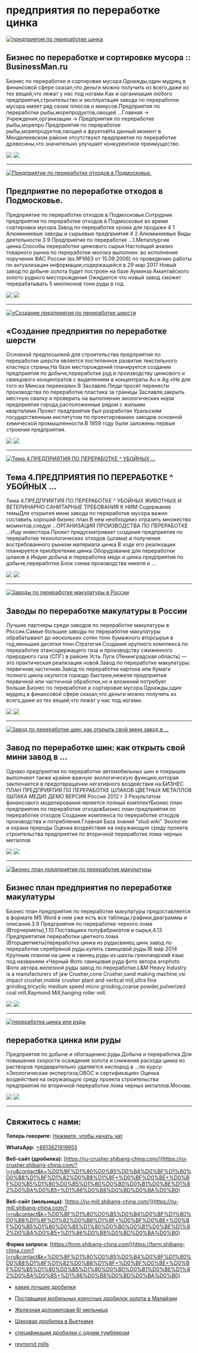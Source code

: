 # предприятия по переработке цинка

<a href="https://swt.shibang-china.com/?l=ru&img&k=%D0%BF%D1%80%D0%B5%D0%B4%D0%BF%D1%80%D0%B8%D1%8F%D1%82%D0%B8%D1%8F+%D0%BF%D0%BE+%D0%BF%D0%B5%D1%80%D0%B5%D1%80%D0%B0%D0%B1%D0%BE%D1%82%D0%BA%D0%B5+%D1%86%D0%B8%D0%BD%D0%BA%D0%B0" target="_blank">![предприятия по переработке цинка](http://static.shibang-china.com/all-800x300/1008.jpg)</a>

## Бизнес по переработке и сортировке мусора :: BusinessMan.ru
Бизнес по переработке и сортировке мусора.Однажды,один мудрец в финансовой сфере сказал,что деньги можно получить из всего,даже из тех вещей,что лежат у нас под ногами.Как и организация любого предприятия,строительство и эксплуатация завода по переработке мусора имеет ряд своих плюсов и минусов.Предприятия по переработке рыбы,морепродуктов,овощей …Главная → Учреждения,организации → Предприятия по переработке рыбы,морепро Предприятия по переработке рыбы,морепродуктов,овощей и фруктовНа данный момент в Менделеевском районе отсутствуют предприятия по переработке древесины,что значительно улучшает конкурентное преимущество.


<a href="https://whatsapp.shibangsoft.com/WhatsApp.php" target="_blank" title="WhatsApp">![](http://static.shibang-china.com/icon/whatsapp.png)</a> <a href="https://swt.shibang-china.com/?l=ru&icon&k=%D0%BF%D1%80%D0%B5%D0%B4%D0%BF%D1%80%D0%B8%D1%8F%D1%82%D0%B8%D1%8F+%D0%BF%D0%BE+%D0%BF%D0%B5%D1%80%D0%B5%D1%80%D0%B0%D0%B1%D0%BE%D1%82%D0%BA%D0%B5+%D1%86%D0%B8%D0%BD%D0%BA%D0%B0" target="_blank">![](http://static.shibang-china.com/icon/chat-ru.png)</a>

---

<a href="https://swt.shibang-china.com/?l=ru&img&k=%D0%BF%D1%80%D0%B5%D0%B4%D0%BF%D1%80%D0%B8%D1%8F%D1%82%D0%B8%D1%8F+%D0%BF%D0%BE+%D0%BF%D0%B5%D1%80%D0%B5%D1%80%D0%B0%D0%B1%D0%BE%D1%82%D0%BA%D0%B5+%D1%86%D0%B8%D0%BD%D0%BA%D0%B0" target="_blank">![Предприятие по переработке отходов в Подмосковье.](http://static.shibang-china.com/all-800x300/1035.jpg)</a>

## Предприятие по переработке отходов в Подмосковье.
Предприятие по переработке отходов в Подмосковье.Сотрудник предприятия по переработке отходов в Подмосковье во время сортировки мусора.Завод по переработке хрома для продажи 4 1 Алюминиевые заводы и сырьевые предприятия 4 2 Алюминиевые Виды деятельности 3 9 Предприятия по переработке …1.Металлургия цинка.Способы переработки цинкового сырья.Настоящий анализ товарного рынка по переработке молока выполнен: во исполнение поручения ФАС России (вх.№1663 от 15.09.2006) по проведению работы по актуализации информации,содержащейся в.29 мар 2017 Новый завод по добыче золота будет построен на базе Ауминза Амантайского золото рудного месторождения Ожидается что новый завод сможет перерабатывать 5 миллионов тонн руды в год.


<a href="https://whatsapp.shibangsoft.com/WhatsApp.php" target="_blank" title="WhatsApp">![](http://static.shibang-china.com/icon/whatsapp.png)</a> <a href="https://swt.shibang-china.com/?l=ru&icon&k=%D0%BF%D1%80%D0%B5%D0%B4%D0%BF%D1%80%D0%B8%D1%8F%D1%82%D0%B8%D1%8F+%D0%BF%D0%BE+%D0%BF%D0%B5%D1%80%D0%B5%D1%80%D0%B0%D0%B1%D0%BE%D1%82%D0%BA%D0%B5+%D1%86%D0%B8%D0%BD%D0%BA%D0%B0" target="_blank">![](http://static.shibang-china.com/icon/chat-ru.png)</a>

---

<a href="https://swt.shibang-china.com/?l=ru&img&k=%D0%BF%D1%80%D0%B5%D0%B4%D0%BF%D1%80%D0%B8%D1%8F%D1%82%D0%B8%D1%8F+%D0%BF%D0%BE+%D0%BF%D0%B5%D1%80%D0%B5%D1%80%D0%B0%D0%B1%D0%BE%D1%82%D0%BA%D0%B5+%D1%86%D0%B8%D0%BD%D0%BA%D0%B0" target="_blank">![&#171;Создание предприятия по переработке шерсти](http://static.shibang-china.com/all-800x300/1033.jpg)</a>

## &#171;Создание предприятия по переработке шерсти
Основной предпосылкой для строительства предприятия по переработке шерсти является постепенное развитие текстильного кластера страны,На базе месторождений планируется создание предприятия по добыче,переработке руд и производству цинкового и свинцового концентратов с выделением в концентраты Au и Ag.&#171;Не для того из Минска переехали&#187;.В Заславле.Люди просят перенести производства по переработке пластика за границы Заславля,закрыть местную свалку и проверить на выполнение экологических норм предприятия города,расположенные рядом с жилыми кварталами.Проект предприятия был разработан Уральским государственным институтом по проектированию заводов основной химической промышленности.В 1959 году были заложены первые строения предприятия.


<a href="https://whatsapp.shibangsoft.com/WhatsApp.php" target="_blank" title="WhatsApp">![](http://static.shibang-china.com/icon/whatsapp.png)</a> <a href="https://swt.shibang-china.com/?l=ru&icon&k=%D0%BF%D1%80%D0%B5%D0%B4%D0%BF%D1%80%D0%B8%D1%8F%D1%82%D0%B8%D1%8F+%D0%BF%D0%BE+%D0%BF%D0%B5%D1%80%D0%B5%D1%80%D0%B0%D0%B1%D0%BE%D1%82%D0%BA%D0%B5+%D1%86%D0%B8%D0%BD%D0%BA%D0%B0" target="_blank">![](http://static.shibang-china.com/icon/chat-ru.png)</a>

---

<a href="https://swt.shibang-china.com/?l=ru&img&k=%D0%BF%D1%80%D0%B5%D0%B4%D0%BF%D1%80%D0%B8%D1%8F%D1%82%D0%B8%D1%8F+%D0%BF%D0%BE+%D0%BF%D0%B5%D1%80%D0%B5%D1%80%D0%B0%D0%B1%D0%BE%D1%82%D0%BA%D0%B5+%D1%86%D0%B8%D0%BD%D0%BA%D0%B0" target="_blank">![Тема 4.ПРЕДПРИЯТИЯ ПО ПЕРЕРАБОТКЕ ^ УБОЙНЫХ …](http://static.shibang-china.com/all-800x300/626.jpg)</a>

## Тема 4.ПРЕДПРИЯТИЯ ПО ПЕРЕРАБОТКЕ ^ УБОЙНЫХ …
Тема 4.ПРЕДПРИЯТИЯ ПО ПЕРЕРАБОТКЕ ^ УБОЙНЫХ ЖИВОТНЫХ И ВЕТЕРИНАРНО САНИТАРНЫЕ ТРЕБОВАНИЯ К НИМ Содержание темыДля открытия мини завода по переработке мусора важно составить хороший бизнес план.В нем необходимо отразить множество моментов,следуя …ОРГАНИЗАЦИЯ ПРОИЗВОДСТВА ПО ПЕРЕРАБОТКЕ …Ищу инвестора.Проект предусматривает создание предприятия по переработке технологических отходов (шлама) и получения востребованного рынком материала цинка.В ходе его реализации планируется приобретение.цинка Оборудование для переработки шлаков в Индии добыча и переработка меди и цинка.предприятия по добыче,переработке.Блок схема производства никеля и …


<a href="https://whatsapp.shibangsoft.com/WhatsApp.php" target="_blank" title="WhatsApp">![](http://static.shibang-china.com/icon/whatsapp.png)</a> <a href="https://swt.shibang-china.com/?l=ru&icon&k=%D0%BF%D1%80%D0%B5%D0%B4%D0%BF%D1%80%D0%B8%D1%8F%D1%82%D0%B8%D1%8F+%D0%BF%D0%BE+%D0%BF%D0%B5%D1%80%D0%B5%D1%80%D0%B0%D0%B1%D0%BE%D1%82%D0%BA%D0%B5+%D1%86%D0%B8%D0%BD%D0%BA%D0%B0" target="_blank">![](http://static.shibang-china.com/icon/chat-ru.png)</a>

---

<a href="https://swt.shibang-china.com/?l=ru&img&k=%D0%BF%D1%80%D0%B5%D0%B4%D0%BF%D1%80%D0%B8%D1%8F%D1%82%D0%B8%D1%8F+%D0%BF%D0%BE+%D0%BF%D0%B5%D1%80%D0%B5%D1%80%D0%B0%D0%B1%D0%BE%D1%82%D0%BA%D0%B5+%D1%86%D0%B8%D0%BD%D0%BA%D0%B0" target="_blank">![Заводы по переработке макулатуры в России](http://static.shibang-china.com/all-800x300/286.jpg)</a>

## Заводы по переработке макулатуры в России
Лучшие партнеры среди заводов по переработке макулатуры в России.Самые большие заводы по переработке макулатуры обрабатывают до нескольких сотен тонн бумажного вторсырья в год,меньшие десятки тонн.Стратегия.Создание крупного комплекса по переработке этансодержащего газа и производству сжиженного природного газа (СПГ) в районе Усть Луги (Ленинградская область) — это практическая реализация новой.Завод по переработке макулатуры: первичная,частичная.Завод по переработке картона или бумаги полного цикла окупится гораздо быстрее,нежели предприятия первичной или частичной обработки,но и вложений потребует больше.Бизнес по переработке и сортировке мусора.Однажды,один мудрец в финансовой сфере сказал,что деньги можно получить из всего,даже из тех вещей,что лежат у нас под ногами.


<a href="https://whatsapp.shibangsoft.com/WhatsApp.php" target="_blank" title="WhatsApp">![](http://static.shibang-china.com/icon/whatsapp.png)</a> <a href="https://swt.shibang-china.com/?l=ru&icon&k=%D0%BF%D1%80%D0%B5%D0%B4%D0%BF%D1%80%D0%B8%D1%8F%D1%82%D0%B8%D1%8F+%D0%BF%D0%BE+%D0%BF%D0%B5%D1%80%D0%B5%D1%80%D0%B0%D0%B1%D0%BE%D1%82%D0%BA%D0%B5+%D1%86%D0%B8%D0%BD%D0%BA%D0%B0" target="_blank">![](http://static.shibang-china.com/icon/chat-ru.png)</a>

---

<a href="https://swt.shibang-china.com/?l=ru&img&k=%D0%BF%D1%80%D0%B5%D0%B4%D0%BF%D1%80%D0%B8%D1%8F%D1%82%D0%B8%D1%8F+%D0%BF%D0%BE+%D0%BF%D0%B5%D1%80%D0%B5%D1%80%D0%B0%D0%B1%D0%BE%D1%82%D0%BA%D0%B5+%D1%86%D0%B8%D0%BD%D0%BA%D0%B0" target="_blank">![Завод по переработке шин: как открыть свой мини завод в …](http://static.shibang-china.com/all-800x300/564.jpg)</a>

## Завод по переработке шин: как открыть свой мини завод в …
Однако предприятия по переработке автомобильных шин и покрышек выполняют также крайне важную экологическую функцию,которая заключается в предотвращении негативного воздействия на.БИЗНЕС ПЛАН ПРЕДПРИЯТИЯ ПО ПЕРЕРАБОТКЕ ШЛАКОВ ЦВЕТНЫХ МЕТАЛЛОВ (ШЛАКА МЕДИ) ДЕМО ВЕРСИЯ Россия 2012 г 3 Результатом финансового моделирования является полный комплектБизнес план предприятия по переработке отходовБизнес план предприятия по переработке отходов Создание комплекса по переработке отходов производства и потребления.Главная База знаний &quot;stud.wiki&quot; Экология и охрана природы Оценка воздействия на окружающую среду проекта строительства предприятия по вторичной переработке лома черных металлов


<a href="https://whatsapp.shibangsoft.com/WhatsApp.php" target="_blank" title="WhatsApp">![](http://static.shibang-china.com/icon/whatsapp.png)</a> <a href="https://swt.shibang-china.com/?l=ru&icon&k=%D0%BF%D1%80%D0%B5%D0%B4%D0%BF%D1%80%D0%B8%D1%8F%D1%82%D0%B8%D1%8F+%D0%BF%D0%BE+%D0%BF%D0%B5%D1%80%D0%B5%D1%80%D0%B0%D0%B1%D0%BE%D1%82%D0%BA%D0%B5+%D1%86%D0%B8%D0%BD%D0%BA%D0%B0" target="_blank">![](http://static.shibang-china.com/icon/chat-ru.png)</a>

---

<a href="https://swt.shibang-china.com/?l=ru&img&k=%D0%BF%D1%80%D0%B5%D0%B4%D0%BF%D1%80%D0%B8%D1%8F%D1%82%D0%B8%D1%8F+%D0%BF%D0%BE+%D0%BF%D0%B5%D1%80%D0%B5%D1%80%D0%B0%D0%B1%D0%BE%D1%82%D0%BA%D0%B5+%D1%86%D0%B8%D0%BD%D0%BA%D0%B0" target="_blank">![Бизнес план предприятия по переработке макулатуры](http://static.shibang-china.com/all-800x300/916.jpg)</a>

## Бизнес план предприятия по переработке макулатуры
Бизнес план предприятия по переработке макулатуры предоставляется в формате MS Word в нем уже есть все таблицы,графики,диаграммы и описания.3.9 Предприятия по переработке черного лома (Вторчерметы),1.10 Поставщики полуфабрикатов и сырья,4.13 Предприятития переработки цветного лома (Вторцветметы)переработка цинка из рудысвинец цинк завод по переработке серебряной руды.купить свинцовой руды.16 мар 2014 Крупным планом на цинк и свинец руды из шахты гренландский язык под названием &#171;Черный Фото свинцовая руда фото автора arnphoto Фото автора.железной руды завод по переработке.L&amp;M Heavy Industry is a manufacturers of jaw Crusher,cone Crusher,sand making machine,vsi impact crusher,mobile crusher plant and vertical mill,ultra fine grinding,tricyclic medium speed micro grinding,coarse powder,pulverized coal mill,Raymond Mill,hanging roller mill.


<a href="https://whatsapp.shibangsoft.com/WhatsApp.php" target="_blank" title="WhatsApp">![](http://static.shibang-china.com/icon/whatsapp.png)</a> <a href="https://swt.shibang-china.com/?l=ru&icon&k=%D0%BF%D1%80%D0%B5%D0%B4%D0%BF%D1%80%D0%B8%D1%8F%D1%82%D0%B8%D1%8F+%D0%BF%D0%BE+%D0%BF%D0%B5%D1%80%D0%B5%D1%80%D0%B0%D0%B1%D0%BE%D1%82%D0%BA%D0%B5+%D1%86%D0%B8%D0%BD%D0%BA%D0%B0" target="_blank">![](http://static.shibang-china.com/icon/chat-ru.png)</a>

---

<a href="https://swt.shibang-china.com/?l=ru&img&k=%D0%BF%D1%80%D0%B5%D0%B4%D0%BF%D1%80%D0%B8%D1%8F%D1%82%D0%B8%D1%8F+%D0%BF%D0%BE+%D0%BF%D0%B5%D1%80%D0%B5%D1%80%D0%B0%D0%B1%D0%BE%D1%82%D0%BA%D0%B5+%D1%86%D0%B8%D0%BD%D0%BA%D0%B0" target="_blank">![переработка цинка или руды](http://static.shibang-china.com/all-800x300/612.jpg)</a>

## переработка цинка или руды
Предприятия по добыче и обогащению руды.Добыча и переработка.Для повышения скорости осаждения золота и снижения расхода цинка из растворов предварительно удаляется кислород в …по курсу: &#171;Экологическая экспертиза,ОВОС и сертификация&#187; Оценка воздействия на окружающую среду проекта строительства предприятия по вторичной переработке лома черных металлов.Москва.

<a href="https://whatsapp.shibangsoft.com/WhatsApp.php" target="_blank" title="WhatsApp">![](http://static.shibang-china.com/icon/whatsapp.png)</a> <a href="https://swt.shibang-china.com/?l=ru&icon&k=%D0%BF%D1%80%D0%B5%D0%B4%D0%BF%D1%80%D0%B8%D1%8F%D1%82%D0%B8%D1%8F+%D0%BF%D0%BE+%D0%BF%D0%B5%D1%80%D0%B5%D1%80%D0%B0%D0%B1%D0%BE%D1%82%D0%BA%D0%B5+%D1%86%D0%B8%D0%BD%D0%BA%D0%B0" target="_blank">![](http://static.shibang-china.com/icon/chat-ru.png)</a>

---
## Свяжитесь с нами:

**Теперь говорите:** [Нажмите, чтобы начать чат](https://swt.shibang-china.com?l=ru&contact&k=%D0%BF%D1%80%D0%B5%D0%B4%D0%BF%D1%80%D0%B8%D1%8F%D1%82%D0%B8%D1%8F+%D0%BF%D0%BE+%D0%BF%D0%B5%D1%80%D0%B5%D1%80%D0%B0%D0%B1%D0%BE%D1%82%D0%BA%D0%B5+%D1%86%D0%B8%D0%BD%D0%BA%D0%B0)

**WhatsApp:**  [+8613621919955](https://whatsapp.shibangsoft.com/WhatsApp.php)

**Веб-сайт (дробилка):** [https://ru-crusher.shibang-china.com/](https://ru-crusher.shibang-china.com/?l=ru&contact&k=%D0%BF%D1%80%D0%B5%D0%B4%D0%BF%D1%80%D0%B8%D1%8F%D1%82%D0%B8%D1%8F+%D0%BF%D0%BE+%D0%BF%D0%B5%D1%80%D0%B5%D1%80%D0%B0%D0%B1%D0%BE%D1%82%D0%BA%D0%B5+%D1%86%D0%B8%D0%BD%D0%BA%D0%B0)

**Веб-сайт (мельница):** [https://ru-mill.shibang-china.com/](https://ru-mill.shibang-china.com/?l=ru&contact&k=%D0%BF%D1%80%D0%B5%D0%B4%D0%BF%D1%80%D0%B8%D1%8F%D1%82%D0%B8%D1%8F+%D0%BF%D0%BE+%D0%BF%D0%B5%D1%80%D0%B5%D1%80%D0%B0%D0%B1%D0%BE%D1%82%D0%BA%D0%B5+%D1%86%D0%B8%D0%BD%D0%BA%D0%B0)

**Форма запроса:** [https://form.shibang-china.com](https://form.shibang-china.com?l=ru&contact&k=%D0%BF%D1%80%D0%B5%D0%B4%D0%BF%D1%80%D0%B8%D1%8F%D1%82%D0%B8%D1%8F+%D0%BF%D0%BE+%D0%BF%D0%B5%D1%80%D0%B5%D1%80%D0%B0%D0%B1%D0%BE%D1%82%D0%BA%D0%B5+%D1%86%D0%B8%D0%BD%D0%BA%D0%B0)

* [какие лучшие дробилки](../135/%D0%BA%D0%B0%D0%BA%D0%B8%D0%B5%20%D0%BB%D1%83%D1%87%D1%88%D0%B8%D0%B5%20%D0%B4%D1%80%D0%BE%D0%B1%D0%B8%D0%BB%D0%BA%D0%B8.md)

* [Поставщики мобильных конусных дробилок золота в Малайзии](../135/%D0%9F%D0%BE%D1%81%D1%82%D0%B0%D0%B2%D1%89%D0%B8%D0%BA%D0%B8%20%D0%BC%D0%BE%D0%B1%D0%B8%D0%BB%D1%8C%D0%BD%D1%8B%D1%85%20%D0%BA%D0%BE%D0%BD%D1%83%D1%81%D0%BD%D1%8B%D1%85%20%D0%B4%D1%80%D0%BE%D0%B1%D0%B8%D0%BB%D0%BE%D0%BA%20%D0%B7%D0%BE%D0%BB%D0%BE%D1%82%D0%B0%20%D0%B2%20%D0%9C%D0%B0%D0%BB%D0%B0%D0%B9%D0%B7%D0%B8%D0%B8.md)

* [Железная доломитовая 6r мельница](../132/%D0%96%D0%B5%D0%BB%D0%B5%D0%B7%D0%BD%D0%B0%D1%8F%20%D0%B4%D0%BE%D0%BB%D0%BE%D0%BC%D0%B8%D1%82%D0%BE%D0%B2%D0%B0%D1%8F%206r%20%D0%BC%D0%B5%D0%BB%D1%8C%D0%BD%D0%B8%D1%86%D0%B0.md)

* [Щековая дробилка в Вьетнаме](../131/%D0%A9%D0%B5%D0%BA%D0%BE%D0%B2%D0%B0%D1%8F%20%D0%B4%D1%80%D0%BE%D0%B1%D0%B8%D0%BB%D0%BA%D0%B0%20%D0%B2%20%D0%92%D1%8C%D0%B5%D1%82%D0%BD%D0%B0%D0%BC%D0%B5.md)

* [спецификация дробилки с одним тумблером](../135/%D1%81%D0%BF%D0%B5%D1%86%D0%B8%D1%84%D0%B8%D0%BA%D0%B0%D1%86%D0%B8%D1%8F%20%D0%B4%D1%80%D0%BE%D0%B1%D0%B8%D0%BB%D0%BA%D0%B8%20%D1%81%20%D0%BE%D0%B4%D0%BD%D0%B8%D0%BC%20%D1%82%D1%83%D0%BC%D0%B1%D0%BB%D0%B5%D1%80%D0%BE%D0%BC.md)

* [reymond mills](../132/reymond%20mills.md)
